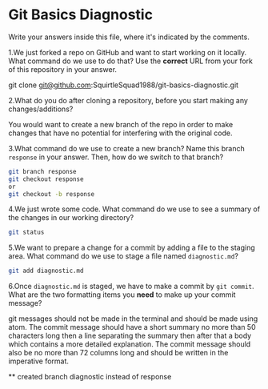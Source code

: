 # Git Basics Diagnostic

Write your answers inside this file, where it's indicated by the comments.

1.We just forked a repo on GitHub and want to start working on it locally.
What command do we use to do that? Use the **correct** URL from your fork of
this repository in your answer.

 git clone git@github.com:SquirtleSquad1988/git-basics-diagnostic.git

2.What do you do after cloning a repository, before you start making any
changes/additions?

You would want to create a new branch of the repo in order to make changes that
have no potential for interfering with the original code.

3.What command do we use to create a new branch? Name this branch `response`
    in your answer. Then, how do we switch to that branch?

```sh
git branch response
git checkout response
or
git checkout -b response
```

4.We just wrote some code. What command do we use to see a summary of the
    changes in our working directory?

```sh
git status
```

5.We want to prepare a change for a commit by adding a file to the staging
    area. What command do we use to stage a file named `diagnostic.md`?

```sh
git add diagnostic.md
```

6.Once `diagnostic.md` is staged, we have to make a commit by `git commit`.
What are the two formatting items you **need** to make up your commit message?

git messages should not be made in the terminal and should be made using atom.
The commit message should have a short summary no more than 50 characters long
then a line separating the summary then after that a body which contains a more
detailed explanation. The commit message should also be no more than 72 columns
long and should be written in the imperative format.

** created branch diagnostic instead of response
